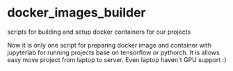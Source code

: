 # docker_images_builder
scripts for building and setup docker containers for our projects

Now it is only one script for preparing docker image and container with jupyterlab for running projects base on tensorflow or pythorch.
It is allows easy move project from laptop to server. Even laptop haven't GPU support :)
